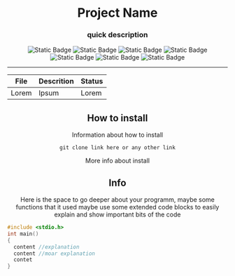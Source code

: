 <div align="center">

# Project Name
### quick description

<!--Badges for programming languages-->
![Static Badge](https://img.shields.io/badge/Programming%20Language-green?style=for-the-badge&logo=C&logoColor=%23ffffff&color=%23A8B9CC) <!--C-->
![Static Badge](https://img.shields.io/badge/Programming%20Language-green?style=for-the-badge&logo=C%2B%2B&logoColor=%23ffffff&color=%2300599C) <!--C++-->
![Static Badge](https://img.shields.io/badge/JavaScript-green?style=for-the-badge&logo=JavaScript&logoColor=%23ffffff&labelColor=%231a1515&color=%23F7DF1E) <!--JS-->
![Static Badge](https://img.shields.io/badge/Programming%20Language-green?style=for-the-badge&logo=C%20sharp&logoColor=%23ffffff&color=%23512BD4) <!--C#-->
![Static Badge](https://img.shields.io/badge/Kotlin-green?style=for-the-badge&logo=Kotlin&logoColor=%23ffffff&color=%237F52FF) <!--Kotlin-->
![Static Badge](https://img.shields.io/badge/Lua-green?style=for-the-badge&logo=Lua&logoColor=%23ffffff&color=%232C2D72) <!--Lua-->
![Static Badge](https://img.shields.io/badge/GO-green?style=for-the-badge&logo=Go&logoColor=%23ffffff&color=%2300ADD8) <!--GO-->

<!--More badges can be found and made in shields.io-->
___
<!--You can use this table to display multiple status of files-->
File|Descrition|Status
--|--|--
Lorem|Ipsum|Lorem

## **How to install**

Information about how to install

`git clone link here or any other link`

More info about install

## **Info**

Here is the space to go deeper about your programm, maybe some functions that it used maybe use some extended code blocks to easily explain and show important bits of the code
</div>

```c
#include <stdio.h>
int main()
{
  content //explanation
  content //moar explanation
  contet
}
```
<div align="center">
</div>
